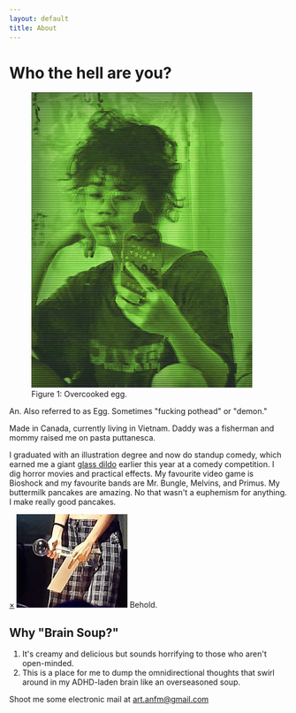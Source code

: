 ```yaml
---
layout: default
title: About
---
```


<div class="content-wrap">
  <div class="page-header-wrap">
    <h1 class="page-header">Who the hell are you?</h1>
  </div>
    <div class="content-body">
      <figure class="bio-pic float-md-left">
          <img src="/assets/selfieportrait.png">
          <figcaption>Figure 1: Overcooked egg.</figcaption>
      </figure>  
      <p>An. Also referred to as Egg. Sometimes "fucking pothead" or "demon."</p>
      <p>Made in Canada, currently living in Vietnam. Daddy was a fisherman and mommy raised me on pasta puttanesca.</p>
      <p>I graduated with an illustration degree and now do standup comedy, which earned me a giant <a href="#gd">glass dildo</a> earlier this year at a comedy competition.
      I dig horror movies and practical effects. My favourite video game is Bioshock and my favourite bands are Mr. Bungle, Melvins, and Primus. My buttermilk pancakes are amazing. No that wasn't a euphemism for anything. I make really good pancakes.</p>
      <div id="gd" class="popup">
        <a href="#/" class="close-popup removelinkstyle">&times;</a>
        <img src="/assets/gd.jpg">
        <span>Behold.</span>
        </div>
      <h2>Why "Brain Soup?"</h2>
      <ol>
        <li> It's creamy and delicious but sounds horrifying to those who aren't open-minded.</li>
        <li>This is a place for me to dump the omnidirectional thoughts that swirl around in my ADHD-laden brain like an overseasoned soup.</li>
      </ol>
      <p>Shoot me some electronic mail at <a href="mailto:art.anfm@gmail.com" target="_blank">art.anfm@gmail.com</a></p>
    </div>
</div>